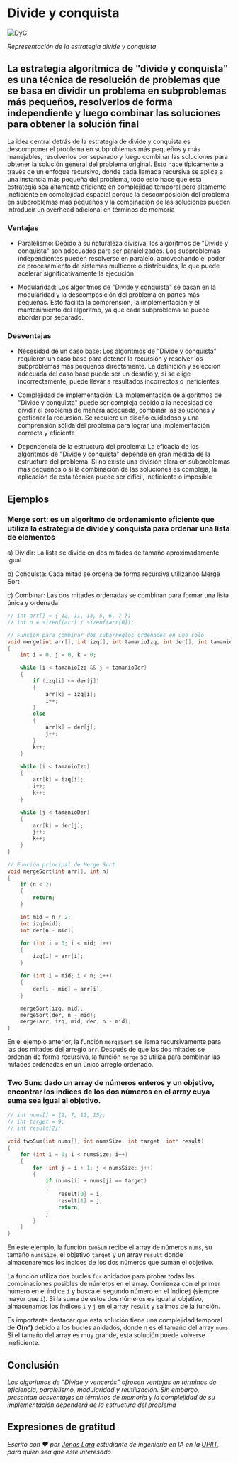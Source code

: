 # Divide y conquista 

![DyC](/01.-Sources/Images/DyC.png)

_Representación de la estrategia divide y conquista_

## La estrategia algorítmica de "divide y conquista" es una técnica de resolución de problemas que se basa en dividir un problema en subproblemas más pequeños, resolverlos de forma independiente y luego combinar las soluciones para obtener la solución final

La idea central detrás de la estrategia de divide y conquista es descomponer el problema en subproblemas más pequeños y más manejables, resolverlos por separado y luego combinar las soluciones para obtener la solución general del problema original. Esto hace típicamente a través de un enfoque recursivo, donde cada llamada recursiva se aplica a una instancia más pequeña del problema, todo esto hace que esta estrategia sea altamente eficiente en complejidad temporal pero altamente ineficiente en complejidad espacial porque la descomposición del problema en subproblemas más pequeños y la combinación de las soluciones pueden introducir un overhead adicional en términos de memoria

### Ventajas

- Paralelismo: Debido a su naturaleza divisiva, los algoritmos de "Divide y conquista" son adecuados para ser paralelizados. Los subproblemas independientes pueden resolverse en paralelo, aprovechando el poder de procesamiento de sistemas multicore o distribuidos, lo que puede acelerar significativamente la ejecución

- Modularidad: Los algoritmos de "Divide y conquista" se basan en la modularidad y la descomposición del problema en partes más pequeñas. Esto facilita la comprensión, la implementación y el mantenimiento del algoritmo, ya que cada subproblema se puede abordar por separado.

### Desventajas

- Necesidad de un caso base: Los algoritmos de "Divide y conquista" requieren un caso base para detener la recursión y resolver los subproblemas más pequeños directamente. La definición y selección adecuada del caso base puede ser un desafío y, si se elige incorrectamente, puede llevar a resultados incorrectos o ineficientes

- Complejidad de implementación: La implementación de algoritmos de "Divide y conquista" puede ser compleja debido a la necesidad de dividir el problema de manera adecuada, combinar las soluciones y gestionar la recursión. Se requiere un diseño cuidadoso y una comprensión sólida del problema para lograr una implementación correcta y eficiente

- Dependencia de la estructura del problema: La eficacia de los algoritmos de "Divide y conquista" depende en gran medida de la estructura del problema. Si no existe una división clara en subproblemas más pequeños o si la combinación de las soluciones es compleja, la aplicación de esta técnica puede ser difícil, ineficiente o imposible

## Ejemplos

### Merge sort: es un algoritmo de ordenamiento eficiente que utiliza la estrategia de divide y conquista para ordenar una lista de elementos

a) Dividir: La lista se divide en dos mitades de tamaño aproximadamente igual

b) Conquista: Cada mitad se ordena de forma recursiva utilizando Merge Sort

c) Combinar: Las dos mitades ordenadas se combinan para formar una lista única y ordenada

```c
// int arr[] = { 12, 11, 13, 5, 6, 7 };
// int n = sizeof(arr) / sizeof(arr[0]);

// Función para combinar dos subarreglos ordenados en uno solo
void merge(int arr[], int izq[], int tamanioIzq, int der[], int tamanioDer)
{
    int i = 0, j = 0, k = 0;

    while (i < tamanioIzq && j < tamanioDer)
    {
        if (izq[i] <= der[j])
        {
            arr[k] = izq[i];
            i++;
        }
        else
        {
            arr[k] = der[j];
            j++;
        }
        k++;
    }

    while (i < tamanioIzq)
    {
        arr[k] = izq[i];
        i++;
        k++;
    }

    while (j < tamanioDer)
    {
        arr[k] = der[j];
        j++;
        k++;
    }
}

// Función principal de Merge Sort
void mergeSort(int arr[], int n)
{
    if (n < 2)
    {
        return;
    }

    int mid = n / 2;
    int izq[mid];
    int der[n - mid];

    for (int i = 0; i < mid; i++)
    {
        izq[i] = arr[i];
    }

    for (int i = mid; i < n; i++)
    {
        der[i - mid] = arr[i];
    }

    mergeSort(izq, mid);
    mergeSort(der, n - mid);
    merge(arr, izq, mid, der, n - mid);
}
```

En el ejemplo anterior, la función `mergeSort` se llama recursivamente para las dos mitades del arreglo `arr`. Después de que las dos mitades se ordenan de forma recursiva, la función `merge` se utiliza para combinar las mitades ordenadas en un único arreglo ordenado.

### Two Sum: dado un array de números enteros y un objetivo, encontrar los índices de los dos números en el array cuya suma sea igual al objetivo.

```c
// int nums[] = {2, 7, 11, 15};
// int target = 9;
// int result[2];

void twoSum(int nums[], int numsSize, int target, int* result) 
{
    for (int i = 0; i < numsSize; i++) 
    {
        for (int j = i + 1; j < numsSize; j++) 
        {
            if (nums[i] + nums[j] == target) 
            {
                result[0] = i;
                result[1] = j;
                return;
            }
        }
    }
}
```

En este ejemplo, la función `twoSum` recibe el array de números `nums`, su tamaño `numsSize`, el objetivo `target` y un array `result` donde almacenaremos los índices de los dos números que suman el objetivo.

La función utiliza dos bucles `for` anidados para probar todas las combinaciones posibles de números en el array. Comienza con el primer número en el índice `i` y busca el segundo número en el índice`j` (siempre mayor que `i`). Si la suma de estos dos números es igual al objetivo, almacenamos los índices `i` y `j` en el array `result` y salimos de la función.

Es importante destacar que esta solución tiene una complejidad temporal de **O(n²)** debido a los bucles anidados, donde n es el tamaño del array `nums`. Si el tamaño del array es muy grande, esta solución puede volverse ineficiente.

## Conclusión

_Los algoritmos de "Divide y vencerás" ofrecen ventajas en términos de eficiencia, paralelismo, modularidad y reutilización. Sin embargo, presentan desventajas en términos de memoria y la complejidad de su implementación dependerá de la estructura del problema_

## Expresiones de gratitud

_Escrito con ❤️ por [Jonas Lara](https://medium.com/@jonas_lara) estudiante de ingeniería en IA en la [UPIIT](https://www.upiit.ipn.mx/), para quien sea que este interesado_